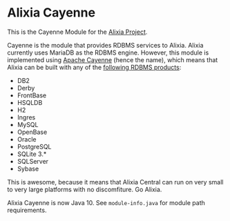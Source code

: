 # Alixia Cayenne

This is the Cayenne Module for the [Alixia Project](https://github.com/markhull/Alixia).

Cayenne is the module that provides RDBMS services to Alixia. Alixia currently uses MariaDB as the RDBMS engine. However, this module is implemented using [Apache Cayenne](https://cayenne.apache.org/) (hence the name), which means that Alixia can be built with any of the [following RDBMS products](http://cayenne.apache.org/database-support.html):

* DB2
* Derby
* FrontBase
* HSQLDB
* H2
* Ingres
* MySQL
* OpenBase
* Oracle
* PostgreSQL
* SQLite 3.*
* SQLServer
* Sybase

This is awesome, because it means that Alixia Central can run on very small to very large platforms with no discomfiture. Go Alixia.

Alixia Cayenne is now Java 10. See `module-info.java` for module path requirements.
